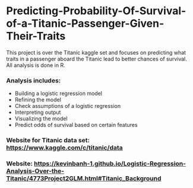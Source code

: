 # Predicting-Probability-Of-Survival-of-a-Titanic-Passenger-Given-Their-Traits
This project is over the Titanic kaggle set and focuses on predicting what traits in a passenger aboard the Titanic lead to better chances of survival. All analysis is done in R.

### Analysis includes:
  * Building a logistic regression model
  * Refining the model
  * Check assumptions of a logistic regression 
  * Interpreting output
  * Visualizing the model
  * Predict odds of survival based on certain features
  
  ### Website for Titanic data set: https://www.kaggle.com/c/titanic/data
  ### Website: https://kevinbanh-1.github.io/Logistic-Regression-Analysis-Over-the-Titanic/4773Project2GLM.html#Titanic_Background
